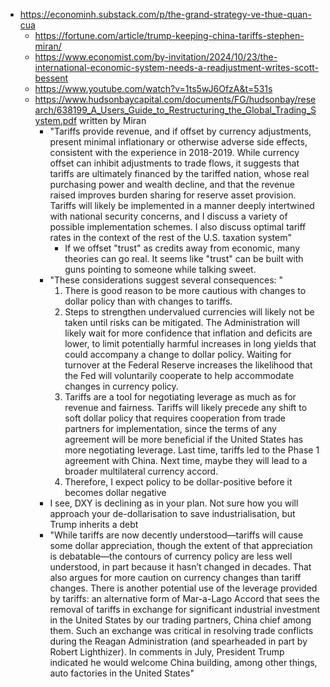 - https://econominh.substack.com/p/the-grand-strategy-ve-thue-quan-cua
	- https://fortune.com/article/trump-keeping-china-tariffs-stephen-miran/ 
	- https://www.economist.com/by-invitation/2024/10/23/the-international-economic-system-needs-a-readjustment-writes-scott-bessent
	- https://www.youtube.com/watch?v=1ts5wJ6OfzA&t=531s
	- https://www.hudsonbaycapital.com/documents/FG/hudsonbay/research/638199_A_Users_Guide_to_Restructuring_the_Global_Trading_System.pdf written by Miran
		- "Tariffs provide revenue, and if offset by currency adjustments, present minimal inflationary or otherwise adverse side effects, consistent with the experience in 2018-2019. While currency offset can inhibit adjustments to trade flows, it suggests that tariffs are ultimately financed by the tariffed nation, whose real purchasing power and wealth decline, and that the revenue raised improves burden sharing for reserve asset provision. Tariffs will likely be implemented in a manner deeply intertwined with national security concerns, and I discuss a variety of possible implementation schemes. I also discuss optimal tariff rates in the context of the rest of the U.S. taxation system"
			- If we offset "trust" as credits away from economic, many theories can go real. It seems like "trust" can be built with guns pointing to someone while talking sweet.
		- "These considerations suggest several consequences: "
			1) There is good reason to be more cautious with changes to dollar policy than with changes to tariffs. 
			2) Steps to strengthen undervalued currencies will likely not be taken until risks can be mitigated. The Administration will likely wait for more confidence that inflation and deficits are lower, to limit potentially harmful increases in long yields that could accompany a change to dollar policy. Waiting for turnover at the Federal Reserve increases the likelihood that the Fed will voluntarily cooperate to help accommodate changes in currency policy. 
			3) Tariffs are a tool for negotiating leverage as much as for revenue and fairness. Tariffs will likely precede any shift to soft dollar policy that requires cooperation from trade partners for implementation, since the terms of any agreement will be more beneficial if the United States has more negotiating leverage. Last time, tariffs led to the Phase 1 agreement with China. Next time, maybe they will lead to a broader multilateral currency accord. 
			4) Therefore, I expect policy to be dollar-positive before it becomes dollar negative
		-  I see, DXY is declining as in your plan. Not sure how you will approach your de-dollarisation to save industrialisation, but Trump inherits a debt
		- "While tariffs are now decently understood—tariffs will cause some dollar appreciation, though the extent of that appreciation is debatable—the contours of currency policy are less well understood, in part because it hasn’t changed in decades. That also argues for more caution on currency changes than tariff changes. There is another potential use of the leverage provided by tariffs: an alternative form of Mar-a-Lago Accord that sees the removal of tariffs in exchange for significant industrial investment in the United States by our trading partners, China chief among them. Such an exchange was critical in resolving trade conflicts during the Reagan Administration (and spearheaded in part by Robert Lighthizer). In comments in July, President Trump indicated he would welcome China building, among other things, auto factories in the United States"